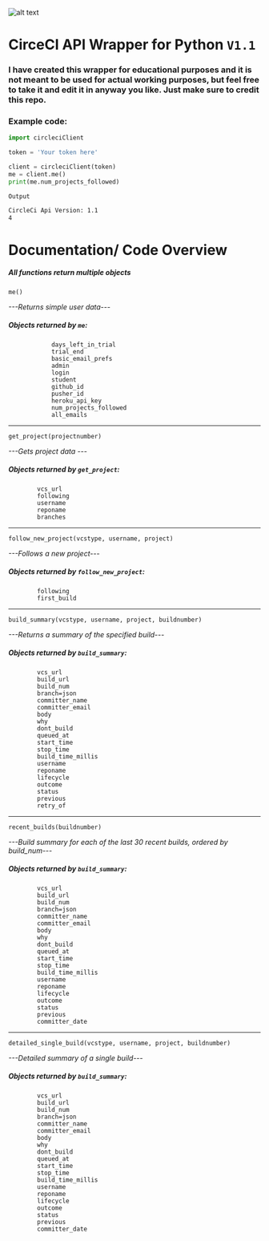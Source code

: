 ![alt text](http://i.imgur.com/Zzu6tJw.png "Logo Title Text 1")

# CirceCI API Wrapper for Python  `V1.1`

### I have created this wrapper for educational purposes and it is not meant to be used for actual working purposes, but feel free to take it and edit it in anyway you like. Just make sure to credit this repo.
   
### Example code:
```python
import circleciClient

token = 'Your token here'

client = circleciClient(token)
me = client.me()
print(me.num_projects_followed)
```
`Output`
```bash
CircleCi Api Version: 1.1
4
```

# Documentation/ Code Overview

##### All functions return multiple objects

`me()`

_---Returns simple user data---_

##### Objects returned by `me`:

                days_left_in_trial
                trial_end
                basic_email_prefs
                admin
                login
                student
                github_id
                pusher_id
                heroku_api_key
                num_projects_followed
                all_emails

---

`get_project(projectnumber)`

_---Gets project data ---_

##### Objects returned by `get_project`:
            vcs_url
            following
            username
            reponame
            branches

---

`follow_new_project(vcstype, username, project)`

_---Follows a new project---_

##### Objects returned by `follow_new_project`:

            following
            first_build


---

`build_summary(vcstype, username, project, buildnumber)`

_---Returns a summary of the specified build---_

##### Objects returned by `build_summary`:
            vcs_url
            build_url
            build_num
            branch=json
            committer_name
            committer_email
            body
            why
            dont_build
            queued_at
            start_time
            stop_time
            build_time_millis
            username
            reponame
            lifecycle
            outcome
            status
            previous
            retry_of


---

`recent_builds(buildnumber)`

_---Build summary for each of the last 30 recent builds, ordered by build_num---_

##### Objects returned by `build_summary`:
            vcs_url
            build_url
            build_num
            branch=json
            committer_name
            committer_email
            body
            why
            dont_build
            queued_at
            start_time
            stop_time
            build_time_millis
            username
            reponame
            lifecycle
            outcome
            status
            previous
            committer_date

---

`detailed_single_build(vcstype, username, project, buildnumber)`

_---Detailed summary of a single build---_

##### Objects returned by `build_summary`:
            vcs_url
            build_url
            build_num
            branch=json
            committer_name
            committer_email
            body
            why
            dont_build
            queued_at
            start_time
            stop_time
            build_time_millis
            username
            reponame
            lifecycle
            outcome
            status
            previous
            committer_date